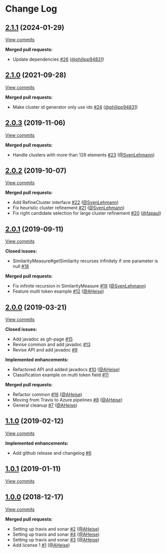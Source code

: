 # Change Log

## [2.1.1](https://github.com/bakdata/dedupe/tree/2.1.1) (2024-01-29)
[View commits](https://github.com/bakdata/dedupe/compare/2.1.0...2.1.1)

**Merged pull requests:**

- Update dependencies [\#26](https://github.com/bakdata/dedupe/pull/26) ([@philipp94831](https://github.com/philipp94831))

## [2.1.0](https://github.com/bakdata/dedupe/tree/2.1.0) (2021-09-28)
[View commits](https://github.com/bakdata/dedupe/compare/2.0.3...2.1.0)

**Merged pull requests:**

-  Make cluster id generator only use ids [\#24](https://github.com/bakdata/dedupe/pull/24) ([@philipp94831](https://github.com/philipp94831))

## [2.0.3](https://github.com/bakdata/dedupe/tree/2.0.3) (2019-11-06)
[View commits](https://github.com/bakdata/dedupe/compare/2.0.2...2.0.3)

**Merged pull requests:**

- Handle clusters with more than 128 elements [\#23](https://github.com/bakdata/dedupe/pull/23) ([@SvenLehmann](https://github.com/SvenLehmann))

## [2.0.2](https://github.com/bakdata/dedupe/tree/2.0.2) (2019-10-07)
[View commits](https://github.com/bakdata/dedupe/compare/2.0.1...2.0.2)

**Merged pull requests:**

- Add RefineCluster interface [\#22](https://github.com/bakdata/dedupe/pull/22) ([@SvenLehmann](https://github.com/SvenLehmann))
- Fix heuristic cluster refinement [\#21](https://github.com/bakdata/dedupe/pull/21) ([@SvenLehmann](https://github.com/SvenLehmann))
- Fix right candidate selection for large cluster refinement [\#20](https://github.com/bakdata/dedupe/pull/20) ([@fapaul](https://github.com/fapaul))

## [2.0.1](https://github.com/bakdata/dedupe/tree/2.0.1) (2019-09-11)
[View commits](https://github.com/bakdata/dedupe/compare/2.0.0...2.0.1)

**Closed issues:**

- SimilarityMeasure\#getSimilarity recurses infinitely if one parameter is null [\#18](https://github.com/bakdata/dedupe/issues/18)

**Merged pull requests:**

- Fix infinite recursion in SimilarityMeasure [\#19](https://github.com/bakdata/dedupe/pull/19) ([@SvenLehmann](https://github.com/SvenLehmann))
- Feature multi token example [\#12](https://github.com/bakdata/dedupe/pull/12) ([@AHeise](https://github.com/AHeise))

## [2.0.0](https://github.com/bakdata/dedupe/tree/2.0.0) (2019-03-21)
[View commits](https://github.com/bakdata/dedupe/compare/1.1.0...2.0.0)

**Closed issues:**

- Add javadoc as gh\-page [\#15](https://github.com/bakdata/dedupe/issues/15)
- Revise common and add javadoc [\#13](https://github.com/bakdata/dedupe/issues/13)
- Revise API and add javadoc [\#9](https://github.com/bakdata/dedupe/issues/9)

**Implemented enhancements:**

- Refactored API and added javadocs [\#10](https://github.com/bakdata/dedupe/pull/10) ([@AHeise](https://github.com/AHeise))
- Classification example on multi token field [\#11](https://github.com/bakdata/dedupe/issues/11)

**Merged pull requests:**

- Refactor common [\#16](https://github.com/bakdata/dedupe/pull/16) ([@AHeise](https://github.com/AHeise))
- Moving from Travis to Azure pipelines [\#8](https://github.com/bakdata/dedupe/pull/8) ([@AHeise](https://github.com/AHeise))
- General cleanup [\#7](https://github.com/bakdata/dedupe/pull/7) ([@AHeise](https://github.com/AHeise))

## [1.1.0](https://github.com/bakdata/dedupe/tree/1.1.0) (2019-02-12)
[View commits](https://github.com/bakdata/dedupe/compare/1.0.1...1.1.0)

**Implemented enhancements:**

- Add github release and changelog [\#6](https://github.com/bakdata/dedupe/issues/6)

## [1.0.1](https://github.com/bakdata/dedupe/tree/1.0.1) (2019-01-11)
[View commits](https://github.com/bakdata/dedupe/compare/1.0.0...1.0.1)


## [1.0.0](https://github.com/bakdata/dedupe/tree/1.0.0) (2018-12-17)
[View commits](https://github.com/bakdata/dedupe/compare/5ebf487890bb4d3bd2967e0be9979e58a16ee9ff...1.0.0)

**Merged pull requests:**

- Setting up travis and sonar [\#2](https://github.com/bakdata/dedupe/pull/2) ([@AHeise](https://github.com/AHeise))
- Setting up travis and sonar [\#4](https://github.com/bakdata/dedupe/pull/4) ([@AHeise](https://github.com/AHeise))
- Setting up travis and sonar [\#3](https://github.com/bakdata/dedupe/pull/3) ([@AHeise](https://github.com/AHeise))
- Add license 1 [\#1](https://github.com/bakdata/dedupe/pull/1) ([@AHeise](https://github.com/AHeise))
